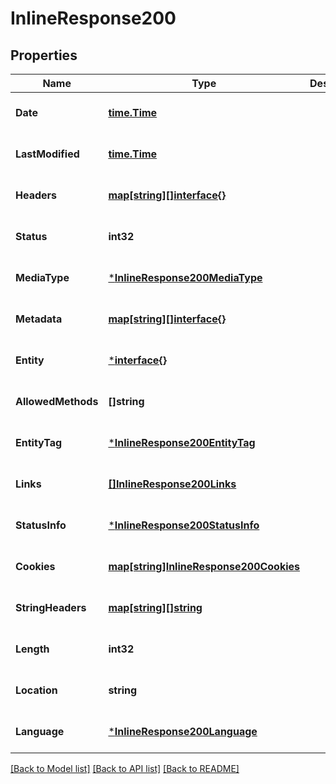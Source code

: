 # InlineResponse200

## Properties
Name | Type | Description | Notes
------------ | ------------- | ------------- | -------------
**Date** | [**time.Time**](time.Time.md) |  | [optional] [default to null]
**LastModified** | [**time.Time**](time.Time.md) |  | [optional] [default to null]
**Headers** | [**map[string][]interface{}**](array.md) |  | [optional] [default to null]
**Status** | **int32** |  | [optional] [default to null]
**MediaType** | [***InlineResponse200MediaType**](inline_response_200_mediaType.md) |  | [optional] [default to null]
**Metadata** | [**map[string][]interface{}**](array.md) |  | [optional] [default to null]
**Entity** | [***interface{}**](interface{}.md) |  | [optional] [default to null]
**AllowedMethods** | **[]string** |  | [optional] [default to null]
**EntityTag** | [***InlineResponse200EntityTag**](inline_response_200_entityTag.md) |  | [optional] [default to null]
**Links** | [**[]InlineResponse200Links**](inline_response_200_links.md) |  | [optional] [default to null]
**StatusInfo** | [***InlineResponse200StatusInfo**](inline_response_200_statusInfo.md) |  | [optional] [default to null]
**Cookies** | [**map[string]InlineResponse200Cookies**](inline_response_200_cookies.md) |  | [optional] [default to null]
**StringHeaders** | [**map[string][]string**](array.md) |  | [optional] [default to null]
**Length** | **int32** |  | [optional] [default to null]
**Location** | **string** |  | [optional] [default to null]
**Language** | [***InlineResponse200Language**](inline_response_200_language.md) |  | [optional] [default to null]

[[Back to Model list]](../README.md#documentation-for-models) [[Back to API list]](../README.md#documentation-for-api-endpoints) [[Back to README]](../README.md)

